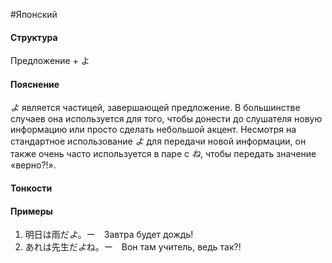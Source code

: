 #Японский 
#### Структура
Предложение + よ
#### Пояснение
*よ* является частицей, завершающей предложение. В большинстве случаев она используется для того, чтобы донести до слушателя новую информацию или просто сделать небольшой акцент.
Несмотря на стандартное использование *よ* для передачи новой информации, он также очень часто используется в паре с *ね*, чтобы передать значение «верно?!». 

#### Тонкости



#### Примеры
1. 明日は雨だ*よ*。ー　Завтра будет дождь!
2. あれは先生だ*よ*ね。ー　Вон там учитель, ведь так?!